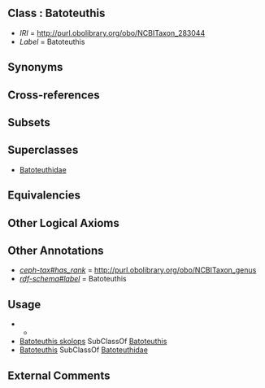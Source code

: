 
## Class : Batoteuthis

 * *IRI* = http://purl.obolibrary.org/obo/NCBITaxon_283044
 * *Label* = Batoteuthis

## Synonyms


## Cross-references


## Subsets


## Superclasses

 * [Batoteuthidae](../../NCBITaxon/43/NCBITaxon_283043.md)

## Equivalencies


## Other Logical Axioms


## Other Annotations

 * *[ceph-tax#has_rank](../../ceph-tax#has/nk/ceph-tax#has_rank.md)* = http://purl.obolibrary.org/obo/NCBITaxon_genus
 * *[rdf-schema#label](../../el/rdf-schema#label.md)* = Batoteuthis

## Usage

 * -
 * [Batoteuthis skolops](../../NCBITaxon/45/NCBITaxon_283045.md) SubClassOf [Batoteuthis](../../NCBITaxon/44/NCBITaxon_283044.md)
 * [Batoteuthis](../../NCBITaxon/44/NCBITaxon_283044.md) SubClassOf [Batoteuthidae](../../NCBITaxon/43/NCBITaxon_283043.md)

## External Comments


